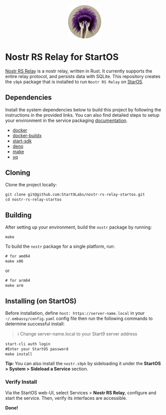 <p align="center">
  <img src="icon.png" alt="Project Logo" width="21%">
</p>

# Nostr RS Relay for StartOS

[Nostr RS Relay](https://git.sr.ht/~gheartsfield/nostr-rs-relay) is a nostr relay, written in Rust. It currently supports the entire relay protocol, and persists data with SQLite. This repository creates the `s9pk` package that is installed to run `Nostr RS Relay` on [StarOS](https://github.com/Start9Labs/start-os/).

## Dependencies

Install the system dependencies below to build this project by following the instructions in the provided links. You can also find detailed steps to setup your environment in the service packaging [documentation](https://github.com/Start9Labs/service-pipeline#development-environment).

- [docker](https://docs.docker.com/get-docker)
- [docker-buildx](https://docs.docker.com/buildx/working-with-buildx/)
- [start-sdk](https://github.com/Start9Labs/start-os/blob/sdk/backend/install-sdk.sh)
- [deno](https://deno.land/#installation)
- [make](https://www.gnu.org/software/make/)
- [yq](https://mikefarah.gitbook.io/yq)

## Cloning

Clone the project locally:

```
git clone git@github.com:Start9Labs/nostr-rs-relay-startos.git
cd nostr-rs-relay-startos
```

## Building

After setting up your environment, build the `nostr` package by running:

```
make
```

To build the `nostr` package for a single platform, run:

```
# for amd64
make x86
```

or

```
# for arm64
make arm
```

## Installing (on StartOS)

Before installation, define `host: https://server-name.local` in your `~/.embassy/config.yaml` config file then run the following commands to determine successful install:

> :information_source: Change server-name.local to your Start9 server address

```
start-cli auth login
#Enter your StartOS password
make install
```

**Tip:** You can also install the `nostr.s9pk` by sideloading it under the **StartOS > System > Sideload a Service** section.

### Verify Install

Via the StartOS web-UI, select Services > **Nostr RS Relay**, configure and start the service. Then, verify its interfaces are accessible.

**Done!**